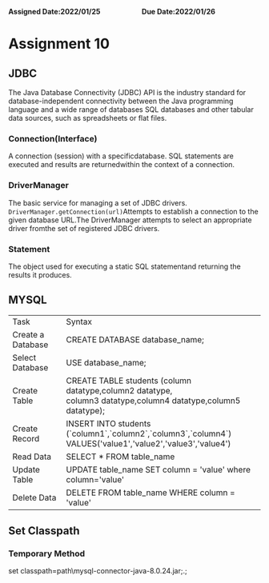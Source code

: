 **Assigned Date:2022/01/25** &nbsp; &nbsp; &nbsp; &nbsp; &nbsp; &nbsp;&nbsp;&nbsp; &nbsp; &nbsp; &nbsp; **Due Date:2022/01/26**
# Assignment 10

## JDBC

The Java Database Connectivity (JDBC) API is the industry standard for database-independent connectivity between the Java programming language and a wide range of databases SQL databases and other tabular data sources, such as spreadsheets or flat files. 

### Connection(Interface)
A connection (session) with a specificdatabase. SQL statements are executed and results are returnedwithin the context of a connection. 
### DriverManager
The basic service for managing a set of JDBC drivers. 
`DriverManager.getConnection(url)`Attempts to establish a connection to the given database URL.The DriverManager attempts to select an appropriate driver fromthe set of registered JDBC drivers. 
### Statement
The object used for executing a static SQL statementand returning the results it produces. 

## MYSQL
<table>
<tr>
<td>Task</td>
<td>Syntax</td>
</tr>
<tr>
<td>Create a Database</td>
<td>CREATE DATABASE database_name;</td>
</tr>
<tr>
<td>Select Database</td>
<td>USE database_name;</td>
</tr>
<tr>
<td>Create Table</td>
<td>CREATE TABLE students (column datatype,column2 datatype,<br/>column3 datatype,column4 datatype,column5 datatype);</td>
</tr>
<tr>
<td>Create Record</td>
<td>INSERT INTO students (`column1`,`column2`,`column3`,`column4`)<br/> VALUES('value1','value2','value3','value4')</td>
</tr>
<tr>
<td>Read Data</td>
<td>SELECT * FROM table_name</td>
</tr>
<tr>
<td>Update Table</td>
<td>UPDATE table_name SET column = 'value' where column='value'</td>
</tr>
<tr>
<td>Delete Data</td>
<td>DELETE FROM table_name WHERE column = 'value'</td>
</tr>
</table>

## Set Classpath
### Temporary Method
set classpath=path\mysql-connector-java-8.0.24.jar;.;
